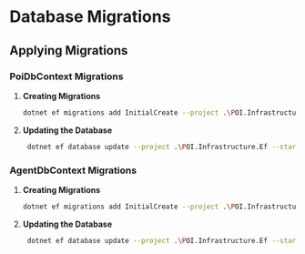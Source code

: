 # Database Migrations

## Applying Migrations

### PoiDbContext Migrations
1. **Creating Migrations**

   ```bash
   dotnet ef migrations add InitialCreate --project .\POI.Infrastructure.Ef --startup-project .\POI.Api --context PoiDbContext -v
2. **Updating the Database**
    
   ```bash
    dotnet ef database update --project .\POI.Infrastructure.Ef --startup-project .\POI.Api --context PoiDbContext -v


### AgentDbContext Migrations
1. **Creating Migrations**

   ```bash
   dotnet ef migrations add InitialCreate --project .\POI.Infrastructure.Ef --startup-project .\POI.Api --context AgentDbContext -v
2. **Updating the Database**

   ```bash
    dotnet ef database update --project .\POI.Infrastructure.Ef --startup-project .\POI.Api --context AgentDbContext -v

